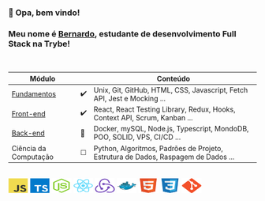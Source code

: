 ###  👋 Opa, bem vindo!
<!-- ###  👋 Hey, I'm Bernardo! -->
### Meu nome é [Bernardo][linkedin], estudante de desenvolvimento Full Stack na Trybe!
<!-- ### Full Stack Developer Student from Brazil! -->

<!-- #### ➡️ <strike>[Visite meu portfólio][website]</strike> -->
<!-- #### ➡️ <strike>[Check out my website][website]</strike> -->

<br />

| Módulo    |   | Conteúdo |
| --------- | ---- | ----- |
| [Fundamentos][fundamentos] | ✔️ | Unix, Git, GitHub, HTML, CSS, Javascript, Fetch API, Jest e Mocking ...  |
| [Front-end][frontend] | ✔️ | React, React Testing Library, Redux, Hooks, Context API, Scrum, Kanban ... |
| [Back-end][backend] | 📍 | Docker, mySQL, Node.js, Typescript, MondoDB, POO, SOLID, VPS, CI/CD  ... |
| Ciência da Computação | &#9744; | Python, Algoritmos, Padrões de Projeto, Estrutura de Dados, Raspagem de Dados ... |

<!-- ### Languages and Tools -->

<div><br>

  <img align="center" alt="JavaScript" height="30" width="40" src="https://raw.githubusercontent.com/devicons/devicon/master/icons/javascript/javascript-original.svg">
  <img align="center" alt="Typescript" height="30" width="40" src="https://raw.githubusercontent.com/devicons/devicon/master/icons/typescript/typescript-original.svg">
  <img align="center" alt="NodeJS" height="30" width="40" src="https://raw.githubusercontent.com/devicons/devicon/master/icons/nodejs/nodejs-original.svg">
  <img align="center" alt="React" height="30" width="40" src="https://raw.githubusercontent.com/devicons/devicon/master/icons/react/react-original.svg">
  <img align="center" alt="Redux" height="30" width="40" src="https://raw.githubusercontent.com/devicons/devicon/master/icons/redux/redux-original.svg">
  <img align="center" alt="Docker" height="30" width="40" src="https://raw.githubusercontent.com/devicons/devicon/master/icons/docker/docker-original.svg">
  <img align="center" alt="HTML" height="30" width="40" src="https://raw.githubusercontent.com/devicons/devicon/master/icons/html5/html5-original.svg">
  <img align="center" alt="CSS" height="30" width="40" src="https://raw.githubusercontent.com/devicons/devicon/master/icons/css3/css3-original.svg">
  <img align="center" alt="Git" height="30" width="40" src="https://raw.githubusercontent.com/devicons/devicon/master/icons/git/git-original.svg">
</div>



<!-- --- -->



<!-- [![Readme Card](https://github-readme-stats.vercel.app/api/pin/?username=benotargiacomo&repo=benotargiacomo.github.io)](https://benotargiacomo.github.io/) -->

<!-- <div align="center">
  <img height="160em" src="https://github-readme-stats.vercel.app/api?username=benotargiacomo&show_icons=true&hide_border=true&theme=react&count_private=true"/>
  <img height="160em" src="https://github-readme-stats.vercel.app/api/top-langs/?username=benotargiacomo&layout=compact&hide_border=true&langs_count=5&theme=react"/>
</div> -->


[website]: https://benotargiacomo.github.io/
[linkedin]: https://www.linkedin.com/in/bnotargiacomo/
[fundamentos]: https://github.com/benotargiacomo/trybe-fundamentos
[frontend]: https://github.com/benotargiacomo/trybe-frontend
[backend]: https://github.com/benotargiacomo/trybe-backend
